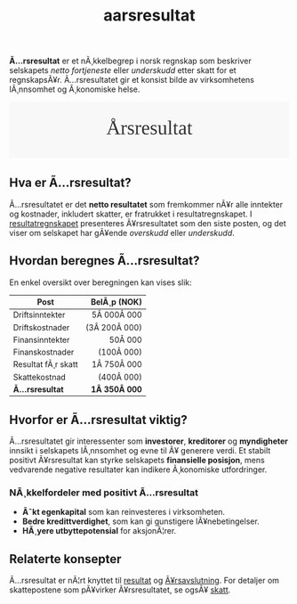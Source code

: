 ﻿---
title: "aarsresultat"
meta_title: "aarsresultat"
meta_description: '**Ã…rsresultat** er et nÃ¸kkelbegrep i norsk regnskap som beskriver selskapets *netto fortjeneste* eller *underskudd* etter skatt for et regnskapsÃ¥r. Ã…rsresul...'
slug: aarsresultat
type: blog
layout: pages/single
---

**Ã…rsresultat** er et nÃ¸kkelbegrep i norsk regnskap som beskriver selskapets *netto fortjeneste* eller *underskudd* etter skatt for et regnskapsÃ¥r. Ã…rsresultatet gir et konsist bilde av virksomhetens lÃ¸nnsomhet og Ã¸konomiske helse.

![Illustrasjon av Ã…rsresultat](aarsresultat-image.svg)

## Hva er Ã…rsresultat?

Ã…rsresultatet er det **netto resultatet** som fremkommer nÃ¥r alle inntekter og kostnader, inkludert skatter, er fratrukket i resultatregnskapet. I [resultatregnskapet](/blogs/regnskap/resultatregnskap "Resultatregnskap: Oppstilling av Inntekter og Kostnader") presenteres Ã¥rsresultatet som den siste posten, og det viser om selskapet har gÃ¥ende *overskudd* eller *underskudd*.

## Hvordan beregnes Ã…rsresultat?

En enkel oversikt over beregningen kan vises slik:

| Post               | BelÃ¸p (NOK)   |
|--------------------|--------------:|
| Driftsinntekter    |    5Â 000Â 000  |
| Driftskostnader    | (3Â 200Â 000)   |
| Finansinntekter    |       50Â 000  |
| Finanskostnader    |     (100Â 000) |
| Resultat fÃ¸r skatt |    1Â 750Â 000  |
| Skattekostnad      |     (400Â 000) |
| **Ã…rsresultat**    | **1Â 350Â 000** |

## Hvorfor er Ã…rsresultat viktig?

Ã…rsresultatet gir interessenter som **investorer**, **kreditorer** og **myndigheter** innsikt i selskapets lÃ¸nnsomhet og evne til Ã¥ generere verdi. Et stabilt positivt Ã¥rsresultat kan styrke selskapets **finansielle posisjon**, mens vedvarende negative resultater kan indikere Ã¸konomiske utfordringer.

### NÃ¸kkelfordeler med positivt Ã…rsresultat

* **Ã˜kt egenkapital** som kan reinvesteres i virksomheten.
* **Bedre kredittverdighet**, som kan gi gunstigere lÃ¥nebetingelser.
* **HÃ¸yere utbyttepotensial** for aksjonÃ¦rer.

## Relaterte konsepter

Ã…rsresultat er nÃ¦rt knyttet til [resultat](/blogs/regnskap/resultat "Resultat: Oversikt over Inntekter og Kostnader") og [Ã¥rsavslutning](/blogs/regnskap/hva-er-aarsavslutning "Ã…rsavslutning: Guide til Ã…rsavslutning i Norsk Regnskap"). For detaljer om skattepostene som pÃ¥virker Ã¥rsresultatet, se ogsÃ¥ [skatt](/blogs/regnskap/hva-er-skatt "Skatt: Komplett Guide til Norsk Skattesystem").
